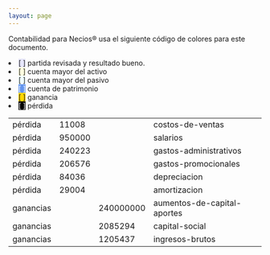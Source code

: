 ```yaml
--- 
layout: page
--- 
```


Contabilidad para Necios® usa el siguiente código de colores para este documento.
<li><span style='background-color: lavender'>[    ]</span> partida revisada y resultado bueno. </li>
<li><span style='background-color: lightyellow'>[    ]</span> cuenta mayor del activo </li>
<li><span style='background-color: azure'>[    ]</span> cuenta mayor del pasivo </li>
<li><span style='color: white; background-color: cornflowerblue'>[    ]</span> cuenta de patrimonio </li>
<li><span style='background-color: gold'>[    ]</span> ganancia </li>
<li><span style='color: white; background-color: black'>[    ]</span> pérdida </li>
<table><tbody>
<tr><td>pérdida</td><td>11008</td><td></td><td>costos-de-ventas</td></tr>
<tr><td>pérdida</td><td>950000</td><td></td><td>salarios</td></tr>
<tr><td>pérdida</td><td>240223</td><td></td><td>gastos-administrativos</td></tr>
<tr><td>pérdida</td><td>206576</td><td></td><td>gastos-promocionales</td></tr>
<tr><td>pérdida</td><td>84036</td><td></td><td>depreciacion</td></tr>
<tr><td>pérdida</td><td>29004</td><td></td><td>amortizacion</td></tr>
<tr><td> ganancias </td><td> </td><td>240000000</td><td>aumentos-de-capital-aportes</td></tr>
<tr><td> ganancias </td><td> </td><td>2085294</td><td>capital-social</td></tr>
<tr><td> ganancias </td><td> </td><td>1205437</td><td>ingresos-brutos</td></tr>
<table><tbody>
